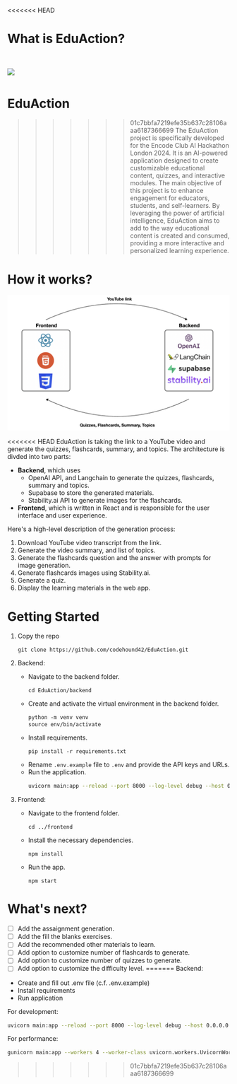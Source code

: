 <<<<<<< HEAD
# What is EduAction?
![](cover.png)
=======
# EduAction
>>>>>>> 01c7bbfa7219efe35b637c28106aaa6187366699
The EduAction project is specifically developed for the Encode Club AI Hackathon London 2024. It is an AI-powered application designed to create customizable educational content, quizzes, and interactive modules. The main objective of this project is to enhance engagement for educators, students, and self-learners. By leveraging the power of artificial intelligence, EduAction aims to add to the way educational content is created and consumed, providing a more interactive and personalized learning experience.

# How it works?
![](imgs/architecture.png)

<<<<<<< HEAD
EduAction is taking the link to a YouTube video and generate the quizzes, flashcards, summary, and topics. 
The architecture is divded into two parts:
- **Backend**, which uses
    - OpenAI API, and Langchain to generate the quizzes, flashcards, summary and topics.
    - Supabase to store the generated materials.
    - Stability.ai API to generate images for the flashcards.
- **Frontend**, which is written in React and is responsible for the user interface and user experience.

Here's a high-level description of the generation process:
1) Download YouTube video transcript from the link.
2) Generate the video summary, and list of topics.
3) Generate the flashcards question and the answer with prompts for image generation.
4) Generate flashcards images using Stability.ai.
5) Generate a quiz.
6) Display the learning materials in the web app.

# Getting Started

1) Copy the repo
    ```
    git clone https://github.com/codehound42/EduAction.git
    ```
2) Backend:
    - Navigate to the backend folder.
        ```
        cd EduAction/backend
        ```
    - Create and activate the virtual environment in the backend folder.
        ```
        python -m venv venv
        source env/bin/activate
        ```
    - Install requirements.
        ```
        pip install -r requirements.txt
        ```
    - Rename `.env.example` file to `.env` and provide the API keys and URLs.
    - Run the application.
        ```bash
        uvicorn main:app --reload --port 8000 --log-level debug --host 0.0.0.0
        ```
    
3) Frontend:
    - Navigate to the frontend folder.
        ```
        cd ../frontend
        ```
    - Install the necessary dependencies.
        ```
        npm install
        ```

    - Run the app.
        ```
        npm start
        ``` 


# What's next?
- [ ] Add the assaignment generation.
- [ ] Add the fill the blanks exercises.
- [ ] Add the recommended other materials to learn.
- [ ] Add option to customize number of flashcards to generate.
- [ ] Add option to customize number of quizzes to generate.
- [ ] Add option to customize the difficulty level.
=======
Backend:
- Create and fill out .env file (c.f. .env.example)
- Install requirements
- Run application

For development:
```bash
uvicorn main:app --reload --port 8000 --log-level debug --host 0.0.0.0
```

For performance:
```bash
gunicorn main:app --workers 4 --worker-class uvicorn.workers.UvicornWorker --bind 0.0.0.0:8000
```
>>>>>>> 01c7bbfa7219efe35b637c28106aaa6187366699
